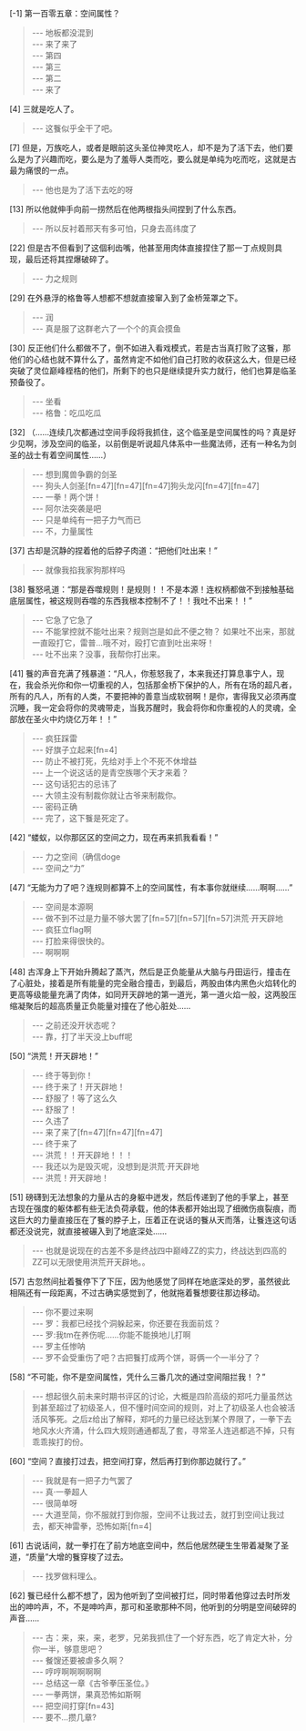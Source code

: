 
[-1] 第一百零五章：空间属性？
>--- 地板都没混到<br>
>--- 来了来了<br>
>--- 第四<br>
>--- 第三<br>
>--- 第二<br>
>--- 来了<br>

[4] 三就是吃人了。
>--- 这餮似乎全干了吧。<br>

[7] 但是，万族吃人，或者是眼前这头圣位神灵吃人，却不是为了活下去，他们要么是为了兴趣而吃，要么是为了羞辱人类而吃，要么就是单纯为吃而吃，这就是古最为痛恨的一点。
>--- 他也是为了活下去吃的呀<br>

[13] 所以他就伸手向前一捞然后在他两根指头间捏到了什么东西。
>--- 所以反衬着邢天有多可怕，只身去高纬度了<br>

[22] 但是古不但看到了这個利齿嘴，他甚至用肉体直接捏住了那一丁点规则具现，最后还将其捏爆破碎了。
>--- 力之规则<br>

[29] 在外悬浮的格鲁等人想都不想就直接窜入到了金桥笼罩之下。
>--- 润<br>
>--- 真是服了这群老六了一个个的真会摸鱼<br>

[30] 反正他们什么都做不了，倒不如进入看戏模式，若是古当真打败了这餮，那他们的心结也就不算什么了，虽然肯定不如他们自己打败的收获这么大，但是已经突破了灵位巅峰桎梏的他们，所剩下的也只是继续提升实力就行，他们也算是临圣预备役了。
>--- 坐看<br>
>--- 格鲁：吃瓜吃瓜<br>

[32] （……连续几次都通过空间手段将我抓住，这个临圣是空间属性的吗？真是好少见啊，涉及空间的临圣，以前倒是听说超凡体系中一些魔法师，还有一种名为剑圣的战士有着空间属性……）
>--- 想到魔兽争霸的剑圣<br>
>--- 狗头人剑圣[fn=47][fn=47][fn=47]狗头龙闪[fn=47][fn=47]<br>
>--- 一拳！两个饼！<br>
>--- 阿尔法突袭是吧<br>
>--- 只是单纯有一把子力气而已<br>
>--- 不，力量属性<br>

[37] 古却是沉静的捏着他的后脖子肉道：“把他们吐出来！”
>--- 就像我掐我家狗那样吗<br>

[38] 餮怒吼道：“那是吞噬规则！是规则！！不是本源！连权柄都做不到接触基础底层属性，被这规则吞噬的东西我根本控制不了！！我吐不出来！！”
>--- 它急了它急了<br>
>--- 不能掌控就不能吐出来？规则岂是如此不便之物？
如果吐不出来，那就一直殴打它，雷普...哦不对，殴打它直到吐出来呀！<br>
>--- 吐不出来？没事，我帮你打出来。<br>

[41] 餮的声音充满了残暴道：“凡人，你惹怒我了，本来我还打算息事宁人，现在，我会杀光你和你一切重视的人，包括那金桥下保护的人，所有在场的超凡者，所有的凡人，所有的人类，不要把神的善意当成软弱啊！是你，害得我又必须再度沉睡，我一定会将你的灵魂带走，当我苏醒时，我会将你和你重视的人的灵魂，全部放在圣火中灼烧亿万年！！”
>--- 疯狂踩雷<br>
>--- 好旗子立起来[fn=4]<br>
>--- 防止不被打死，先给对手上个不死不休增益<br>
>--- 上一个说这话的是青空族哪个天才来着？<br>
>--- 这句话犯古的忌讳了<br>
>--- 大领主没有制裁你就让古爷来制裁你。<br>
>--- 密码正确<br>
>--- 完了，这下餮是死定了。<br>

[42] “蝼蚁，以你那区区的空间之力，现在再来抓我看看！”
>--- 力之空间（确信doge<br>
>--- 空间之“力”<br>

[47] “无能为力了吧？连规则都算不上的空间属性，有本事你就继续……啊啊……”
>--- 空间是本源啊<br>
>--- 做不到不过是力量不够大罢了[fn=57][fn=57][fn=57]洪荒·开天辟地<br>
>--- 疯狂立flag啊<br>
>--- 打脸来得很快的。<br>
>--- 啊啊啊<br>

[48] 古浑身上下开始升腾起了蒸汽，然后是正负能量从大脑与丹田运行，撞击在了心脏处，接着是所有能量的完全融合撞击，到最后，两股由体内黑色火焰转化的更高等级能量充满了肉体，如同开天辟地的第一道光，第一道火焰一般，这两股压缩凝聚后的超高质量正负能量对撞在了他心脏处……
>--- 之前还没开状态呢？<br>
>--- 靠，打了半天没上buff呢<br>

[50] “洪荒！开天辟地！”
>--- 终于等到你！<br>
>--- 终于来了！开天辟地！<br>
>--- 舒服了！等了这么久<br>
>--- 舒服了！<br>
>--- 久违了<br>
>--- 来了来了[fn=47][fn=47][fn=47]<br>
>--- 终于来了<br>
>--- 洪荒！！开天辟地！！！<br>
>--- 我还以为是毁灭呢，没想到是洪荒·开天辟地<br>
>--- 洪荒！开天辟地！<br>

[51] 磅礴到无法想象的力量从古的身躯中迸发，然后传递到了他的手掌上，甚至古现在强度的躯体都有些无法负荷承载，他的体表都开始出现了细微伤痕裂痕，而这巨大的力量直接压在了餮的脖子上，压着正在说话的餮从天而落，让餮连这句话都还没说完，就直接被碾入到了地底深处……
>--- 也就是说现在的古差不多是终战四中巅峰ZZ的实力，终战达到四高的ZZ可以无限使用洪荒开天辟地。。<br>

[57] 古忽然间扯着餮停下了下压，因为他感觉了同样在地底深处的罗，虽然彼此相隔还有一段距离，不过古确实感觉到了，他就拖着餮想要往那边移动。
>--- 你不要过来啊<br>
>--- 罗：我都已经找个洞躲起来，你还要在我面前炫？<br>
>--- 罗:我tm在养伤呢……你能不能换地儿打啊<br>
>--- 罗主任惨呐<br>
>--- 罗不会受重伤了吧？古把餮打成两个饼，哥俩一个一半分了？<br>

[58] “不可能，你不是空间属性，凭什么三番几次的通过空间阻拦我！？”
>--- 想起很久前未来时期书评区的讨论，大概是四阶高级的郑吒力量虽然达到甚至超过了初级圣人，但不懂时间空间的规则，对上了初级圣人也会被活活风筝死。之后z给出了解释，郑吒的力量已经达到某个界限了，一拳下去地风水火齐涌，什么四大规则通通都乱了套，寻常圣人连逃都逃不掉，只有乖乖挨打的份。<br>

[60] “空间？直接打过去，把空间打穿，然后再打到你那边就行了。”
>--- 我就是有一把子力气罢了<br>
>--- 真·一拳超人<br>
>--- 很简单呀<br>
>--- 大道至简，你不服就打到你服，空间不让我过去，就打到空间让我过去，都天神雷拳，恐怖如斯[fn=4]<br>

[61] 古说话间，就一拳打在了前方地底空间中，然后他居然硬生生带着凝聚了圣道，“质量”大增的餮穿梭了过去。
>--- 找罗做料理么。<br>

[62] 餮已经什么都不想了，因为他听到了空间被打烂，同时带着他穿过去时所发出的呻吟声，不，不是呻吟声，那可和圣歌那种不同，他听到的分明是空间破碎的声音……
>--- 古：来，来，来，老罗，兄弟我抓住了一个好东西，吃了肯定大补，分你一半，够意思吧？<br>
>--- 餐馊还要被虐多久啊？<br>
>--- 哼哼啊啊啊啊啊<br>
>--- 总结这一章《古爷拳压圣位。》<br>
>--- 一拳两饼，果真恐怖如斯啊<br>
>--- 把空间打穿[fn=43]<br>
>--- 要不…攒几章?<br>
